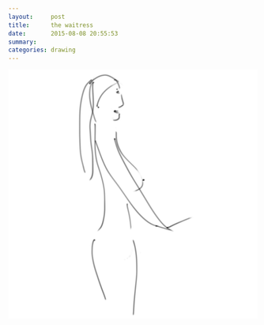 ```yaml
---
layout:     post
title:      the waitress
date:       2015-08-08 20:55:53
summary:    
categories: drawing
---
```

![the waitress](/images/diary/the-waitress.png "She is a quarter Russian.")